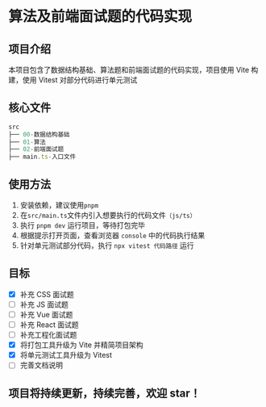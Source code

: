 # 算法及前端面试题的代码实现

## 项目介绍

本项目包含了数据结构基础、算法题和前端面试题的代码实现，项目使用 Vite 构建，使用 Vitest 对部分代码进行单元测试

## 核心文件

```js
src
├── 00-数据结构基础
├── 01-算法
├── 02-前端面试题
├── main.ts-入口文件
```

## 使用方法

1. 安装依赖，建议使用`pnpm`
2. 在`src/main.ts`文件内引入想要执行的代码文件`（js/ts）`
3. 执行 `pnpm dev` 运行项目，等待打包完毕
4. 根据提示打开页面，查看浏览器 `console` 中的代码执行结果
5. 针对单元测试部分代码，执行 `npx vitest 代码路径` 运行

## 目标

- [x] 补充 CSS 面试题
- [ ] 补充 JS 面试题
- [ ] 补充 Vue 面试题
- [ ] 补充 React 面试题
- [ ] 补充工程化面试题
- [x] 将打包工具升级为 Vite 并精简项目架构
- [x] 将单元测试工具升级为 Vitest
- [ ] 完善文档说明

## 项目将持续更新，持续完善，欢迎 star！